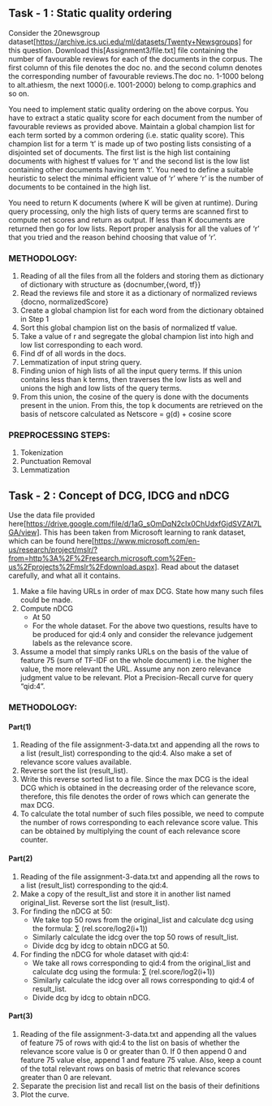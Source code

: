 ## Task - 1 : Static quality ordering
Consider the 20newsgroup dataset[https://archive.ics.uci.edu/ml/datasets/Twenty+Newsgroups] for this question. Download this[Assignment3/file.txt] file containing the number of favourable reviews for each of the documents in the corpus. The first column of this file denotes the doc no. and the second column denotes the corresponding number of favourable reviews.The doc no. 1-1000 belong to alt.athiesm, the next 1000(i.e. 1001-2000) belong to comp.graphics and so on.

You need to implement static quality ordering on the above corpus. You have to extract a static quality score for each document from the number of favourable reviews as provided above. Maintain a global champion list for each term sorted by a common ordering (i.e. static
quality score). This champion list for a term ‘t’ is made up of two posting lists consisting of a disjointed set of documents. The first list is the high list containing documents with highest tf values for ‘t’ and the second list is the low list containing other documents having term ‘t’. You need to define a suitable heuristic to select the minimal efficient value of ‘r’ where ‘r’ is the
number of documents to be contained in the high list.

You need to return K documents (where K will be given at runtime). During query processing, only the high lists of query terms are scanned first to compute net scores and return as output. If less than K documents are returned then go for low lists. Report proper analysis for all the values of ‘r’ that you tried and the reason behind choosing that value of ‘r’.

### METHODOLOGY:
1.	Reading of all the files from all the folders and storing them as dictionary of dictionary with structure as {docnumber,{word, tf}}
2.	Read the reviews file and store it as a dictionary of normalized reviews {docno, normalizedScore}
3.	Create a global champion list for each word from the dictionary obtained in Step 1
4.  Sort this global champion list on the basis of normalized tf value.
5.  Take a value of r and segregate the global champion list into high and low list corresponding to each word.
6.  Find df of all words in the docs.
7.  Lemmatization of input string query.
8.  Finding union of high lists of all the input query terms. If this union contains less than k terms, then traverses the low lists as well and unions the high and low lists of the query terms. 
9.  From this union, the cosine of the query is done with the documents present in the union. From this, the top k documents are retrieved on the basis of netscore calculated as
Netscore = g(d) + cosine score  

### PREPROCESSING STEPS:
1.	Tokenization
2.	Punctuation Removal
3.	Lemmatization

## Task - 2 : Concept of DCG, IDCG and nDCG
Use the data file provided here[https://drive.google.com/file/d/1aG_sOmDqN2cIx0ChUdxfGjdSVZAt7LGA/view]. This has been taken from Microsoft learning to rank dataset, which can be found here[https://www.microsoft.com/en-us/research/project/mslr/?from=http%3A%2F%2Fresearch.microsoft.com%2Fen-us%2Fprojects%2Fmslr%2Fdownload.aspx]. Read about the dataset carefully, and what all it contains.
1.  Make a file having URLs in order of max DCG. State how many such files could be made.
2.  Compute nDCG
    -  At 50
    -  For the whole dataset.
For the above two questions, results have to be produced for qid:4 only and consider the relevance judgement labels as the relevance score.
3.  Assume a model that simply ranks URLs on the basis of the value of feature 75 (sum of TF-IDF on the whole document) i.e. the higher the value, the more relevant the URL. Assume any non zero relevance judgment value to be relevant. Plot a Precision-Recall curve for query “qid:4”.

### METHODOLOGY:
#### Part(1)
1.	Reading of the file assignment-3-data.txt and appending all the rows to a list (result_list) corresponding to the qid:4. Also make a set of relevance score values available.
2.	Reverse sort the list (result_list).
3.	Write this reverse sorted list to a file. Since the max DCG is the ideal DCG which is obtained in the decreasing order of the relevance score, therefore, this file denotes the order of rows which can generate the max DCG.
4.	To calculate the total number of such files possible, we need to compute the number of rows corresponding to each relevance score value. This can be obtained by multiplying the count of each relevance score counter. 

#### Part(2)
1.	Reading of the file assignment-3-data.txt and appending all the rows to a list (result_list) corresponding to the qid:4.
2.	Make a copy of the result_list and store it in another list named original_list. Reverse sort the list (result_list).
3.	For finding the nDCG at 50:
    - We take top 50 rows from the original_list and calculate dcg using the formula: ∑ (rel.score/log2(i+1))
    - Similarly calculate the idcg over the top 50 rows of result_list.
    - Divide dcg by idcg to obtain nDCG at 50.
4.	For finding the nDCG for whole dataset with qid:4:
    - We take all rows corresponding to qid:4 from the original_list and calculate dcg using the formula: ∑ (rel.score/log2(i+1))
    - Similarly calculate the idcg over all rows corresponding to qid:4 of result_list.
    - Divide dcg by idcg to obtain nDCG.
    
#### Part(3)
1.  Reading of the file assignment-3-data.txt and appending all the values of feature 75 of rows with qid:4 to the list on basis of whether the relevance score value is 0 or greater than 0. If 0 then append 0 and feature 75 value else, append 1 and feature 75 value. Also, keep a count of the total relevant rows on basis of metric that relevance scores greater than 0 are relevant.
2.	Separate the precision list and recall list on the basis of their definitions
3.	Plot the curve.
